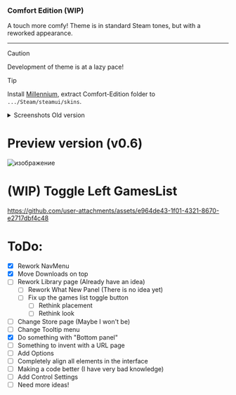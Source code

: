 <h3>
  Comfort Edition (WIP)
</h3>
A touch more comfy! Theme is in standard Steam tones, but with a reworked appearance.
<hr>

> [!caution]
> Development of theme is at a lazy pace!

> [!tip]
> Install [Millennium](https://steambrew.app/), extract Comfort-Edition folder to `.../Steam/steamui/skins`.

<details>
  <summary>Screenshots Old version</summary>

v0.1
![v0.1](https://github.com/user-attachments/assets/bd44038a-5c43-4910-b8fb-1695ae2e0ae9)

v0.5
![v0.5](https://github.com/user-attachments/assets/6d094730-51e6-42f6-8fc6-ee4d5747e0cd)

</details>

# Preview version (v0.6)
![изображение](https://github.com/user-attachments/assets/ac4e5a5f-89c8-44da-9a4e-0837e8ac341e)

# (WIP) Toggle Left GamesList
https://github.com/user-attachments/assets/e964de43-1f01-4321-8670-e2717dbf4c48



# ToDo:
- [x] Rework NavMenu
- [x] Move Downloads on top
- [ ] Rework Library page (Already have an idea)
  - [ ] Rework What New Panel (There is no idea yet)
  - [ ] Fix up the games list toggle button
    - [ ] Rethink placement
    - [ ] Rethink look
- [ ] Change Store page (Maybe I won't be)
- [ ] Change Tooltip menu
- [x] Do something with "Bottom panel"
- [ ] Something to invent with a URL page
- [ ] Add Options
- [ ] Completely align all elements in the interface
- [ ] Making a code better (I have very bad knowledge)
- [ ] Add Control Settings
- [ ] Need more ideas!

